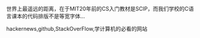 世界上最遥远的距离，在于MIT20年前的CS入门教材是SCIP，而我们学校的C语言课本的代码排版不是等宽字体…

hackernews,github,StackOverFlow,学计算机的必看的网站


